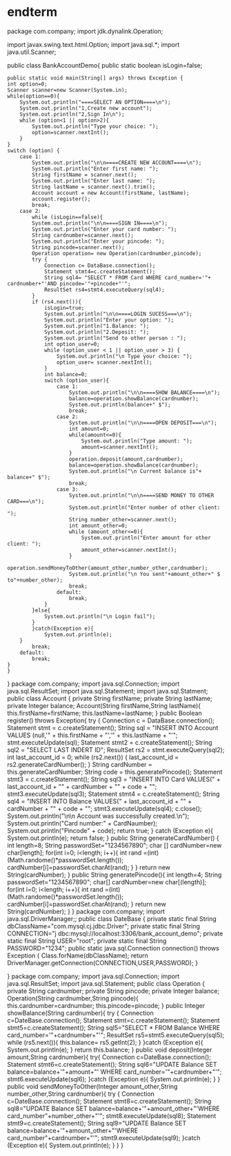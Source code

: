 # endterm
package com.company;
import jdk.dynalink.Operation;

import javax.swing.text.html.Option;
import java.sql.*;
import java.util.Scanner;

public class BankAccountDemo{
    public static boolean isLogin=false;

    public static void main(String[] args) throws Exception {
	int option=0;
	Scanner scanner=new Scanner(System.in);
	while(option==0){
	    System.out.println("====SELECT AN OPTION====\n");
        System.out.println("1,Create new account");
        System.out.println("2,Sign In\n");
        while (option<1 || option>2){
            System.out.println("Type your choice: ");
            option=scanner.nextInt();
        }
    }
	switch (option) {
        case 1:
            System.out.println("\n\n====CREATE NEW ACCOUNT====\n");
            System.out.println("Enter first name: ");
            String firstName = scanner.next();
            System.out.println("Enter last name: ");
            String lastName = scanner.next().trim();
            Account account = new Account(firstName, lastName);
            account.register();
            break;
        case 2:
            while (isLogin==false){
            System.out.println("\n\n====SIGN IN====\n");
            System.out.println("Enter your card number: ");
            String cardnumber=scanner.next();
            System.out.println("Enter your pincode: ");
            String pincode=scanner.next();
            Operation operation= new Operation(cardnumber,pincode);
            try {
                Connection c= DataBase.connection();
                Statement stmt4=c.createStatement();
                String sql4= "SELECT * FROM Card WHERE card_number='"+ cardnumber+"'AND pincode='"+pincode+"'";
                ResultSet rs4=stmt4.executeQuery(sql4);
            }
            if (rs4.next()){
                isLogin=true;
                System.out.println("\n\n====LOGIN SUСESS===\n");
                System.out.println("Enter your option: ");
                System.out.println("1.Balance: ");
                System.out.println("2.Deposit: ");
                System.out.println("Send to other person : ");
                int option_user=0;
                while (option_user < 1 || option_user > 3) {
                    System.out.println("\n Type your choice: ");
                    option_user= scanner.nextInt();
                }
                int balance=0;
                switch (option_user){
                    case 1:
                        System.out.println("\n\n====SHOW BALANCE====\n");
                        balance=operation.showBalance(cardnumber);
                        System.out.println(balance+" $");
                        break;
                    case 2:
                        System.out.println("\n\n====OPEN DEPOSIT===\n");
                        int amount=0;
                        while(amount<=0){
                            System.out.println("Type amount: ");
                            amount=scanner.nextInt();
                        }
                        operation.deposit(amount,cardnumber);
                        balance=operation.showBalance(cardnumber);
                        System.out.println("\n Current balance is"+ balance+" $");
                        break;
                    case 3:
                        System.out.println("\n\n====SEND MONEY TO OTHER CARD===\n");
                        System.out.println("Enter number of other client: ");
                        String number_other=scanner.next();
                        int amount_other=0;
                        while (amount_other<=0){
                            System.out.println("Enter amount for other client: ");
                            amount_other=scanner.nextInt();
                        }
                        operation.sendMoneyToOther(amount_other,number_other,cardnumber);
                        System.out.println("\n You sent"+amount_other+" $ to"+number_other);
                        break;
                    default:
                        break;
                }
            }else{
                System.out.println("\n Login fail");
            }
            }catch(Exception e){
                System.out.println(e);
        }
            break;
        default:
            break;
    }
    }
}
package com.company;
import java.sql.Connection;
import java.sql.ResultSet;
import java.sql.Statement;
import java.sql.Statment;
public class Account {
    private String firstName;
    private String lastName;
    private Integer balance;
    Account(String firstName,String lastName){
        this.firstName=firstName;
        this.lastName=lastName;
    }
    public Boolean register() throws Exception{
        try {
            Connection c = DataBase.connection();
            Statement stmt = c.createStatement();
            String sql = "INSERT INTO Account VALUES (null,'" + this.firstName + "','" + this.lastName + "'";
            stmt.executeUpdate(sql);
            Statement stmt2 = c.createStatement();
            String sql2 = "SELECT LAST INDERT ID";
            ResultSet rs2 = stmt.executeQuery(sql2);
            int last_account_id = 0;
            while (rs2.next()) {
                last_account_id = rs2.generateCardNumber();
            }
            String cardNumber = this.generateCardNumber;
            String code = this.generatePincode();
            Statement stmt3 = c.createStatement();
            String sql3 = "INSERT INTO Card VALUES(" + last_account_id + "" + cardNumber + "" + code + "";
            stmt3.executeUpdate(sql3);
            Statement stmt4 = c.createStatement();
            String sql4 = "INSERT INTO Balance VALUES(" + last_account_id + "" + cardNumber + "" + code + "";
            stmt3.executeUpdate(sql4);
            c.close();
            System.out.println("\n\n Account was successfully created.\n");
            System.out.println("Card number:" + CardNaumber);
            System.out.println("Pincode" + code);
            return true;
        } catch (Exception e){
            System.out.println(e);
            return false;
        }
        public String generateCardNumber() {
            int length=8;
            String passwordSet="1234567890";
            char [] cardNumber=new char[length];
            for(int i=0; i<length; i++){
                int rand =(int)(Math.randome()*passwordSet.length());
                cardNumber[i]=passwordSet.charAt(rand);
            }
        }
        return new String(cardNumber);
        }
        public String generatePincode(){
        int length=4;
        String passwordSet="1234567890";
        char[] cardNumber=new char[(length)];
        for(int i=0; i<length; i++){
            int rand =(int)(Math.randome()*passwordSet.length());
            cardNumber[i]=passwordSet.charAt(rand);
        }
        return new String(cardNumber);
        }
    }
    package com.company;
import java.sql.DriverManager;;
public class DateBase {
    private static final String dbClassName="com.mysql.cj.jdbc.Driver";
    private static final String CONNECTION="j dbc:mysql://localhost:3306/bank_account_demo";
    private static final String USER="root";
    private static final String PASSWORD="1234";
    public static java.sql.Connection connection() throws Exception {
        Class.forName(dbClassName);
        return DriverManager.getConnection(CONNECTION,USER,PASSWORD);
    }

}
package com.company;
import java.sql.Connection;
import java.sql.ResultSet;
import java.sql.Statement;
public class Operation {
    private String cardnumber;
    private String pincode;
    private Integer balance;
    Operation(String cardnumber,String pincode){
        this.cardnumber=cardnumber;
        this.pincode=pincode;
    }
    public Integer showBalance(String cardnumber){
        try {
            Connection c=DateBase.connection();
            Statement stmt=c.createStatement();
            Statement stmt5=c.createStatement();
            String sql5="SELECT * FROM Balance WHERE card_number='"+cardnumber+"'";
            ResultSet rs5=stmt5.executeQuery(sql5);
            while (rs5.next()){
                this.balance= rs5.getInt(2);
            }
        }catch (Exception e){
            System.out.println(e);
        }
        return this.balance;
    }
    public void deposit(Integer amount,String cardnumber){
        try{
            Connection c=DateBase.connection();
            Statement stmt6=c.createStatement();
            String sql6="UPDATE Balance SET balance=balance+'"+amount+"' WHERE card_number='"+cardnumber+"'";
            stmt6.executeUpdate(sql6);
        }catch (Exception e){
            System.out.println(e);
        }
    }
    public void sendMoneyToOther(Integer amount_other,String number_other,String cardnumber){
        try {
            Connection c=DateBase.connection();
            Statement stmt8=c.createStatement();
            String sql8="UPDATE Balance SET balance=balance+'"+amount_other+"'WHERE card_number"+number_other+"'";
            stmt8.executeUpdate(sql8);
            Statement stmt9=c.createStatement();
            String sql9="UPDATE Balance SET balance=balance+'"+amount_other+"'WHERE card_number"+cardnumber+"'";
            stmt9.executeUpdate(sql9);
        }catch (Exception e){
            System.out.println(e);
        }
    }
}
